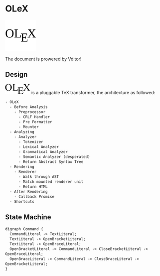 # OLeX

<img src="./docs/OLeX.svg" width="100" />

The document is prowered by Vditor!

## Design

<img src="./docs/OLeX.png" width="80" /> is a pluggable TeX transformer, the architecture as followed:

```mindmap
- OLeX
  - Before Analysis
    - Preprocessor
      - CRLF Handler
      - Pre Formatter
      - Mounter
  - Analyzing
    - Analyzer
      - Tokenizer
      - Lexical Analyzer
      - Grammatical Analyzer
      - Semantic Analyzer (desperated)
      - Return Abstract Syntax Tree
  - Rendering
    - Renderer
      - Walk through AST
      - Match mounted renderer unit
      - Return HTML
  - After Rendering
    - Callback Promise
  - Shortcuts
```

## State Machine

```graphviz
digraph Command {
  CommandLiteral -> TextLiteral;
  TextLiteral -> OpenBracketLiteral;
  TextLiteral -> OpenBraceLiteral;
  OpenBracketLiteral -> CommandLiteral -> CloseBracketLiteral -> OpenBraceLiteral;
  OpenBraceLiteral -> CommandLiteral -> CloseBraceLiteral -> OpenBracketLiteral;
}
```
